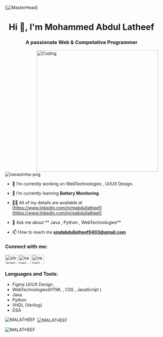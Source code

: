 [![MasterHead](https://media.dev.to/dynamic/image/width=800%2Cheight=%2Cfit=scale-down%2Cgravity=auto%2Cformat=auto/https%3A%2F%2Fdev-to-uploads.s3.amazonaws.com%2Fuploads%2Farticles%2F8poooh7vsctzgstw6ent.gif)]
<h1 align="center">Hi 👋, I'm Mohammed Abdul Latheef</h1>
<h3 align="center">A passionate Web & Competative Programmer</h3>

<img align="right" alt="Coding" width="400" src="https://user-images.githubusercontent.com/74038190/216120981-b9507c36-0e04-4469-8e27-c99271b45ba5.png">

<p align="left"> <img src="https://komarev.com/ghpvc/?username=narasimha-png&label=Profile%20views&color=0e75b6&style=flat" alt="narasimha-png" /> </p>

- 🔭 I’m currently working on WebTechnologies , UI/UX Design.

- 🌱 I’m currently learning **Battery Monitoring**

- 👨‍💻 All of my details are available at [https://www.linkedin.com/in/mabdullatheef](https://www.linkedin.com/in/mabdullatheef)

- 💬 Ask me about ** Java , Python , WebTechnologies**

- 📫 How to reach me **smdabdullatheef0403@gmail.com**

<h3 align="left">Connect with me:</h3>
<p align="left">
<a href="https://linkedin.com/in/slnarasimha" target="blank"><img align="center" src="https://raw.githubusercontent.com/rahuldkjain/github-profile-readme-generator/master/src/images/icons/Social/linked-in-alt.svg" alt="slnarasimha" height="30" width="40" /></a>
<a href="https://www.codechef.com/users/narasimhas" target="blank"><img align="center" src="https://cdn.jsdelivr.net/npm/simple-icons@3.1.0/icons/codechef.svg" alt="narasimhas" height="30" width="40" /></a>
<a href="https://www.leetcode.com/narasimha-png" target="blank"><img align="center" src="https://raw.githubusercontent.com/rahuldkjain/github-profile-readme-generator/master/src/images/icons/Social/leet-code.svg" alt="narasimha-png" height="30" width="40" /></a>
</p>

<h3 align="left">Languages and Tools:</h3>
<ul>
  <li>
    Figma UI/UX Design.
  </li>
  <li>WebTechnologies(HTML , CSS , JavaScript ) </li>
  <li>Java</li>
  <li>Python</li>
  <li>VHDL (Verilog)</li>
  <li>DSA</li>

</ul>

<p><img align="left" src="https://github-readme-stats.vercel.app/api/top-langs?username=MALATHEEF&show_icons=true&locale=en&layout=compact" alt="MALATHEEF" /></p>

<p>&nbsp;<img align="center" src="https://github-readme-stats.vercel.app/api?username=MALATHEEF&show_icons=true&locale=en" alt="MALATHEEF" /></p>

<p><img align="center" src="https://github-readme-streak-stats.herokuapp.com/?user=MALATHEEF&" alt="MALATHEEF" /></p>
